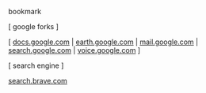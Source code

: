 bookmark

[ google forks ]

[ [docs.google.com](https://docs.google.com) | [earth.google.com](https://earth.google.com/web) | [mail.google.com](https://mail.google.com/mail/u/1/#inbox) | [search.google.com](https://www.google.com) | [voice.google.com](https://voice.google.com/u/0/messages) ]

[ search engine ]

[search.brave.com](https://search.brave.com)
